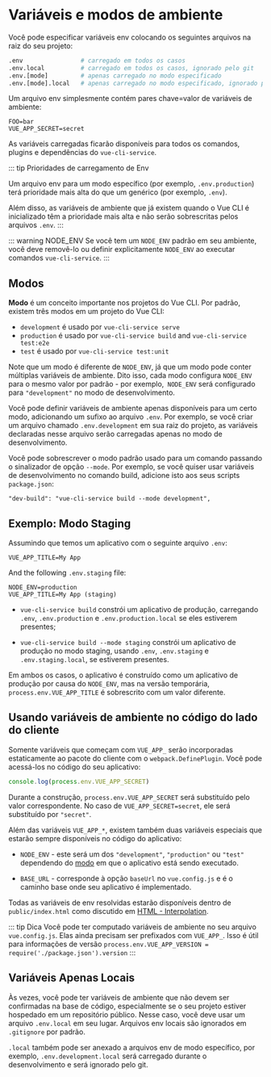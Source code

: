 # Variáveis e modos de ambiente

Você pode especificar variáveis env colocando os seguintes arquivos na raiz do seu projeto:

``` bash
.env                # carregado em todos os casos
.env.local          # carregado em todos os casos, ignorado pelo git
.env.[mode]         # apenas carregado no modo especificado
.env.[mode].local   # apenas carregado no modo especificado, ignorado pelo git
```

Um arquivo env simplesmente contém pares chave=valor de variáveis de ambiente:

```
FOO=bar
VUE_APP_SECRET=secret
```

As variáveis carregadas ficarão disponíveis para todos os comandos, plugins e dependências do `vue-cli-service`.

::: tip Prioridades de carregamento de Env

Um arquivo env para um modo específico (por exemplo, `.env.production`) terá prioridade mais alta do que um genérico (por exemplo, `.env`).

Além disso, as variáveis de ambiente que já existem quando o Vue CLI é inicializado têm a prioridade mais alta e não serão sobrescritas pelos arquivos `.env`.
:::

::: warning NODE_ENV
Se você tem um `NODE_ENV` padrão em seu ambiente, você deve removê-lo ou definir explicitamente `NODE_ENV` ao executar comandos `vue-cli-service`.
:::

## Modos

**Modo** é um conceito importante nos projetos do Vue CLI. Por padrão, existem três modos em um projeto do Vue CLI:

- `development` é usado por `vue-cli-service serve`
- `production` é usado por `vue-cli-service build` and `vue-cli-service test:e2e`
- `test` é usado por `vue-cli-service test:unit`

Note que um modo é diferente de `NODE_ENV`, já que um modo pode conter múltiplas variáveis de ambiente. Dito isso, cada modo configura `NODE_ENV` para o mesmo valor por padrão - por exemplo,` NODE_ENV` será configurado para `"development"` no modo de desenvolvimento.

Você pode definir variáveis de ambiente apenas disponíveis para um certo modo, adicionando um sufixo ao arquivo `.env`. Por exemplo, se você criar um arquivo chamado `.env.development` em sua raiz do projeto, as variáveis declaradas nesse arquivo serão carregadas apenas no modo de desenvolvimento.

Você pode sobrescrever o modo padrão usado para um comando passando o sinalizador de opção `--mode`. Por exemplo, se você quiser usar variáveis de desenvolvimento no comando build, adicione isto aos seus scripts `package.json`:

```
"dev-build": "vue-cli-service build --mode development",
```

## Exemplo: Modo Staging

Assumindo que temos um aplicativo com o seguinte arquivo `.env`:

```
VUE_APP_TITLE=My App
```

And the following `.env.staging` file:

```
NODE_ENV=production
VUE_APP_TITLE=My App (staging)
```

- `vue-cli-service build` constrói um aplicativo de produção, carregando` .env`, `.env.production` e `.env.production.local` se eles estiverem presentes;

- `vue-cli-service build --mode staging` constrói um aplicativo de produção no modo staging, usando `.env`, `.env.staging` e `.env.staging.local`, se estiverem presentes.

Em ambos os casos, o aplicativo é construído como um aplicativo de produção por causa do `NODE_ENV`, mas na versão temporária,` process.env.VUE_APP_TITLE` é sobrescrito com um valor diferente.

## Usando variáveis de ambiente no código do lado do cliente

Somente variáveis que começam com `VUE_APP_` serão incorporadas estaticamente ao pacote do cliente com o `webpack.DefinePlugin`. Você pode acessá-los no código do seu aplicativo:

``` js
console.log(process.env.VUE_APP_SECRET)
```

Durante a construção, `process.env.VUE_APP_SECRET` será substituído pelo valor correspondente. No caso de `VUE_APP_SECRET=secret`, ele será substituído por `"secret"`.

Além das variáveis `VUE_APP_*`, existem também duas variáveis especiais que estarão sempre disponíveis no código do aplicativo:

- `NODE_ENV` - este será um dos `"development"`, `"production"` ou `"test" `dependendo do [modo](#modos) em que o aplicativo está sendo executado.

- `BASE_URL` - corresponde à opção `baseUrl` no `vue.config.js` e é o caminho base onde seu aplicativo é implementado.

Todas as variáveis de env resolvidas estarão disponíveis dentro de `public/index.html` como discutido em [HTML - Interpolation](./html-and-static-assets.md#Interpolação).

::: tip Dica
Você pode ter computado variáveis de ambiente no seu arquivo `vue.config.js`. Elas ainda precisam ser prefixados com `VUE_APP_`. Isso é útil para informações de versão `process.env.VUE_APP_VERSION = require('./package.json').version`
:::

## Variáveis Apenas Locais

Às vezes, você pode ter variáveis de ambiente que não devem ser confirmadas na base de código, especialmente se o seu projeto estiver hospedado em um repositório público. Nesse caso, você deve usar um arquivo `.env.local` em seu lugar. Arquivos env locais são ignorados em `.gitignore` por padrão.

`.local` também pode ser anexado a arquivos env de modo específico, por exemplo, `.env.development.local` será carregado durante o desenvolvimento e será ignorado pelo git.
